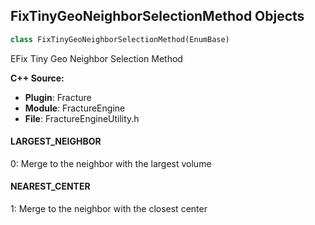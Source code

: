 ## FixTinyGeoNeighborSelectionMethod Objects

```python
class FixTinyGeoNeighborSelectionMethod(EnumBase)
```

EFix Tiny Geo Neighbor Selection Method

**C++ Source:**

- **Plugin**: Fracture
- **Module**: FractureEngine
- **File**: FractureEngineUtility.h

<a id="unreal.FixTinyGeoNeighborSelectionMethod.LARGEST_NEIGHBOR"></a>

#### LARGEST_NEIGHBOR

0: Merge to the neighbor with the largest volume

<a id="unreal.FixTinyGeoNeighborSelectionMethod.NEAREST_CENTER"></a>

#### NEAREST_CENTER

1: Merge to the neighbor with the closest center

<a id="unreal.FixTinyGeoUseBoneSelection"></a>